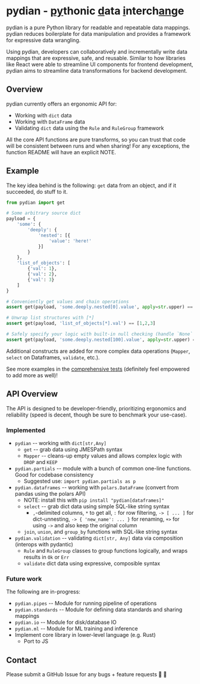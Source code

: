 # pydian - <ins alt="p̲y̲">py</ins>thonic <ins alt="d̲">d</ins>ata <ins alt="i̲">i</ins>nterch<ins alt="a̲n̲">an</ins>ge

pydian is a pure Python library for readable and repeatable data mappings. pydian reduces boilerplate for data manipulation and provides a framework for expressive data wrangling.

Using pydian, developers can collaboratively and incrementally write data mappings that are expressive, safe, and reusable. Similar to how libraries like React were able to streamline UI components for frontend development, pydian aims to streamline data transformations for backend development.

## Overview
pydian currently offers an ergonomic API for:
- Working with `dict` data
- Working with `DataFrame` data
- Validating `dict` data using the `Rule` and `RuleGroup` framework

All the core API functions are pure transforms, so you can trust that code will be consistent between runs and when sharing! For any exceptions, the function README will have an explicit NOTE.

## Example
The key idea behind is the following: `get` data from an object, and if it succeeded, do stuff to it.

```python
from pydian import get

# Some arbitrary source dict
payload = {
    'some': {
        'deeply': {
            'nested': [{
                'value': 'here!'
            }]
        }
    },
    'list_of_objects': [
        {'val': 1},
        {'val': 2},
        {'val': 3}
    ]
}

# Conveniently get values and chain operations
assert get(payload, 'some.deeply.nested[0].value', apply=str.upper) == 'HERE!'

# Unwrap list structures with [*]
assert get(payload, 'list_of_objects[*].val') == [1,2,3]

# Safely specify your logic with built-in null checking (handle `None` instead of a stack trace!)
assert get(payload, 'some.deeply.nested[100].value', apply=str.upper) == None
```

Additional constructs are added for more complex data operations (`Mapper`, `select` on Dataframes, `validate`, etc.).

See more examples in the [comprehensive tests](./tests) (definitely feel empowered to add more as well)!


## API Overview

The API is designed to be developer-friendly, prioritizing ergonomics and reliability (speed is decent, though be sure to benchmark your use-case).

### Implemented
- `pydian` -- working with `dict[str,Any]`
  - `get` -- grab data using JMESPath syntax
  - `Mapper` -- cleans-up empty values and allows complex logic with `DROP` and `KEEP`
- `pydian.partials` -- module with a bunch of common one-line functions. Good for codebase consistency
  - Suggested use: `import pydian.partials as p`
- `pydian.dataframes` -- working with `polars.DataFrame` (convert from pandas using the polars API)
  - NOTE: install this with `pip install "pydian[dataframes]"`
  - `select` -- grab dict data using simple SQL-like string syntax
    - `,`-delimited columns, `*` to get all, `:` for row filtering, `-> [ ... ]` for dict-unnesting, `-> { 'new_name': ... }` for renaming, `+>` for using `->` and also keep the original column
  - `join`, `union`, and `group_by` functions with SQL-like string syntax
- `pydian.validation` -- validating `dict[str, Any]` data via composition (interops with pydantic)
  - `Rule` and `RuleGroup` classes to group functions logically, and wraps results in `Ok` or `Err`
  - `validate` dict data using expressive, composible syntax

### Future work
The following are in-progress:
- `pydian.pipes` -- Module for running pipeline of operations
- `pydian.standards` -- Module for defining data standards and sharing mappings
- `pydian.io` -- Module for disk/database IO
- `pydian.ml` -- Module for ML training and inference
- Implement core library in lower-level language (e.g. Rust)
  - Port to JS


## Contact

Please submit a GitHub Issue for any bugs + feature requests 🙌 🙏
